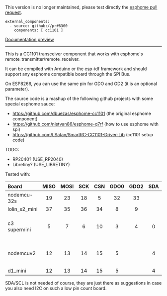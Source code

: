 This version is no longer maintained, please test directly the [esphome pull request](https://github.com/esphome/esphome/pull/6300).

```
external_components:
  - source: github://pr#6300
    components: [ cc1101 ]
```

[Documentation preview](https://deploy-preview-3897--esphome.netlify.app/components/cc1101.html)

---

This is a CC1101 transceiver component that works with esphome's remote_transmitter/remote_receiver.
  
It can be compiled with Arduino or the esp-idf framework and should support any esphome compatible board through the SPI Bus.

On ESP8266, you can use the same pin for GDO and GD2 (it is an optional parameter).

The source code is a mashup of the following github projects with some special esphome sauce:

- https://github.com/dbuezas/esphome-cc1101 (the original esphome component)
- https://github.com/nistvan86/esphome-q7rf (how to use esphome with spi)
- https://github.com/LSatan/SmartRC-CC1101-Driver-Lib (cc1101 setup code)

TODO:

- RP2040? (USE_RP2040)
- Libretiny? (USE_LIBRETINY)

Tested with:

| Board         | MISO     | MOSI    | SCK     | CSN     | GDO0    | GDO2    | SDA     | SCL     |      |
| :------------ | :------: | :-----: | :-----: | :-----: | :-----: | :-----: | :-----: | :-----: | :------- |
| nodemcu-32s   | 19 | 23 | 18 | 5  | 32 | 33 |   |   |  |
| lolin_s2_mini | 37 | 35 | 36 | 34 | 8  | 9  |   |   |  |
| c3 supermini  | 5  | 7  | 6  | 10 | 3  | 4  | 0 | 1 | add one dummy transmitter [#2934](https://github.com/esphome/issues/issues/2934) |
| nodemcuv2     | 12 | 13 | 14 | 15 | 5 |  | 4 | TX | still possible to use i2c with TX |
| d1_mini       | 12 | 13 | 14 | 15 | 5 |  | 4 | TX |  |

SDA/SCL is not needed of course, they are just there as suggestions in case you also need I2C on such a low pin count board.
